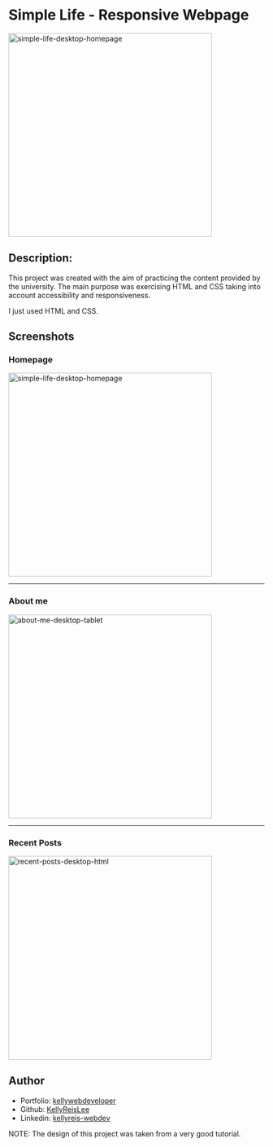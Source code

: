 # Simple Life - Responsive Webpage

<a href="https://ibb.co/Xx5pjBb"><img src="https://i.ibb.co/b5vLQhP/simple-life-desktop-homepage.png" alt="simple-life-desktop-homepage" border="0" width="400"/></a>

<h2>Description: </h2>
<p>This project was created with the aim of practicing the content provided by the university. The main purpose was exercising HTML and CSS taking into account accessibility and responsiveness.</p>
<p>I just used HTML and CSS.</p>

## Screenshots

<h3>Homepage</h3>
<a href="https://ibb.co/Xx5pjBb"><img src="https://i.ibb.co/b5vLQhP/simple-life-desktop-homepage.png" alt="simple-life-desktop-homepage" border="0" width="400px"/></a>
  
--- 

<h3>About me</h3>
<a href="https://ibb.co/sgNB8HP"><img src="https://i.ibb.co/j8QpnR5/about-me-desktop-tablet.png" alt="about-me-desktop-tablet" border="0" width="400px"/></a>

---

<h3>Recent Posts</h3>
<a href="https://ibb.co/fCpyxtV"><img src="https://i.ibb.co/LCtcZ6D/recent-posts-desktop-html.png" alt="recent-posts-desktop-html" border="0" width="400px"/></a>

## Author

- Portfolio: [kellywebdeveloper](https://kellydeveloper.vercel.app)
- Github: [KellyReisLee](https://github.com/KellyReisLee)
- Linkedin: [kellyreis-webdev](https://www.linkedin.com/in/kellyreis-webdev/)









NOTE: The design of this project was taken from a very good tutorial. 

